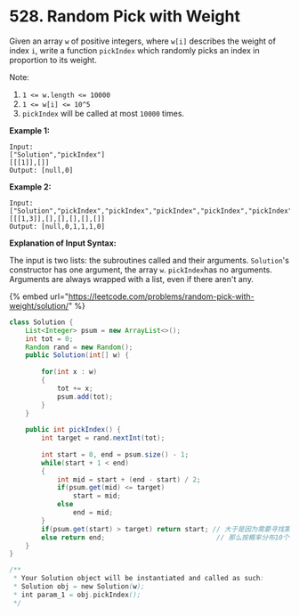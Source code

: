 # 528. Random Pick with Weight

Given an array `w` of positive integers, where `w[i]` describes the weight of index `i`, write a function `pickIndex` which randomly picks an index in proportion to its weight.

Note:

1. `1 <= w.length <= 10000`
2. `1 <= w[i] <= 10^5`
3. `pickIndex` will be called at most `10000` times.

**Example 1:**

```text
Input: 
["Solution","pickIndex"]
[[[1]],[]]
Output: [null,0]
```

**Example 2:**

```text
Input: 
["Solution","pickIndex","pickIndex","pickIndex","pickIndex","pickIndex"]
[[[1,3]],[],[],[],[],[]]
Output: [null,0,1,1,1,0]
```

**Explanation of Input Syntax:**

The input is two lists: the subroutines called and their arguments. `Solution`'s constructor has one argument, the array `w`. `pickIndex`has no arguments. Arguments are always wrapped with a list, even if there aren't any.



{% embed url="https://leetcode.com/problems/random-pick-with-weight/solution/" %}

```java
class Solution {
    List<Integer> psum = new ArrayList<>();
    int tot = 0;
    Random rand = new Random();
    public Solution(int[] w) {
        
        for(int x : w)
        {
            tot += x;
            psum.add(tot);
        }
    }
    
    public int pickIndex() {
        int target = rand.nextInt(tot);
        
        int start = 0, end = psum.size() - 1;
        while(start + 1 < end)
        {
            int mid = start + (end - start) / 2;
            if(psum.get(mid) <= target)
                start = mid;
            else
                end = mid;
        }
        if(psum.get(start) > target) return start; // 大于是因为需要寻找第一个比这个数大的区间才是合理去区间，比如假设w = [1,2,3,4],psum=[1,3,6,10]
        else return end;                            // 那么按概率分布10个数， 应该是 [0], [1,2], [3,4,5], [6,7,8,9]. 如果target是6， 那么应该返回index 3 才对。        
    }
}

/**
 * Your Solution object will be instantiated and called as such:
 * Solution obj = new Solution(w);
 * int param_1 = obj.pickIndex();
 */
```

